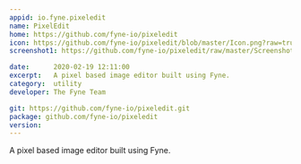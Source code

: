 ```yaml
---
appid: io.fyne.pixeledit
name: PixelEdit
home: https://github.com/fyne-io/pixeledit
icon: https://github.com/fyne-io/pixeledit/blob/master/Icon.png?raw=true
screenshot1: https://github.com/fyne-io/pixeledit/raw/master/Screenshot.png

date:      2020-02-19 12:11:00
excerpt:   A pixel based image editor built using Fyne.
category:  utility
developer: The Fyne Team

git: https://github.com/fyne-io/pixeledit.git
package: github.com/fyne-io/pixeledit
version: 
---
```


A pixel based image editor built using Fyne.


